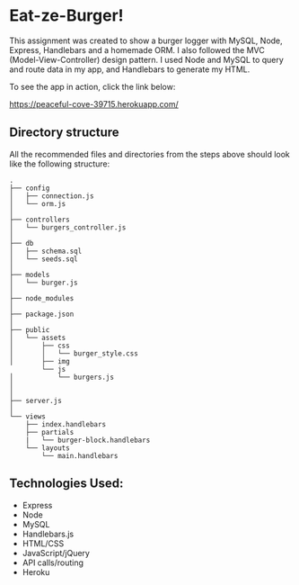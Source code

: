 # Eat-ze-Burger!
This assignment was created to show a burger logger with MySQL, Node, Express, Handlebars and a homemade ORM. I also followed the MVC (Model-View-Controller) design pattern. I used Node and MySQL to query and route data in my app, and Handlebars to generate my HTML.

To see the app in action, click the link below:

https://peaceful-cove-39715.herokuapp.com/

## Directory structure

All the recommended files and directories from the steps above should look like the following structure:

```
.
├── config
│   ├── connection.js
│   └── orm.js
│ 
├── controllers
│   └── burgers_controller.js
│
├── db
│   ├── schema.sql
│   └── seeds.sql
│
├── models
│   └── burger.js
│ 
├── node_modules
│ 
├── package.json
│
├── public
│   └── assets
│       ├── css
│       │   └── burger_style.css
│       ├── img
        └── js
│           └── burgers.js
│   
│
├── server.js
│
└── views
    ├── index.handlebars
    ├── partials
    |   └── burger-block.handlebars
    └── layouts
        └── main.handlebars
```

## Technologies Used:
* Express
* Node
* MySQL
* Handlebars.js
* HTML/CSS
* JavaScript/jQuery
* API calls/routing
* Heroku